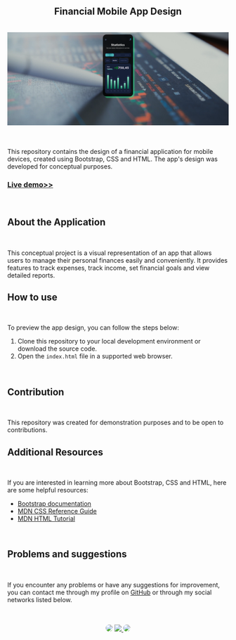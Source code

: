 <h2 align="center">Financial Mobile App Design</h2>
</br>

<div align="center">
<a href="https://sidneyteodorojr.github.io/financial_mobile_app/" target="_blank">
<img src="img/design_concept_finance_app.png" alt="Mobile App Design">
</a>
</div>
</br>
</br>


This repository contains the design of a financial application for mobile devices, created using Bootstrap, CSS and HTML. The app's design was developed for conceptual purposes.

<h3 align="left"><a href="https://sidneyteodorojr.github.io/financial_mobile_app/">Live demo>></a></h3>
</br>


## About the Application
</br>


This conceptual project is a visual representation of an app that allows users to manage their personal finances easily and conveniently. It provides features to track expenses, track income, set financial goals and view detailed reports.
</br>


## How to use
</br>


To preview the app design, you can follow the steps below:

1. Clone this repository to your local development environment or download the source code.
2. Open the `index.html` file in a supported web browser.
</br>

## Contribution
</br>


This repository was created for demonstration purposes and to be open to contributions.
</br>


## Additional Resources
</br>

If you are interested in learning more about Bootstrap, CSS and HTML, here are some helpful resources:

- [Bootstrap documentation](https://getbootstrap.com/docs)
- [MDN CSS Reference Guide](https://developer.mozilla.org/pt-BR/docs/Web/CSS/Reference)
- [MDN HTML Tutorial](https://developer.mozilla.org/pt-BR/docs/Web/HTML)
</br>


## Problems and suggestions
</br>

If you encounter any problems or have any suggestions for improvement, you can contact me through my profile on <a href="https://github.com/SidneyTeodoroJr" target="_blank">GitHub</a> or through my social networks listed below.

</br>
</br>

<div align="center">
<a href="https://www.facebook.com/profile.php?id=100091086461235" target="_blank"><img src="https://img.shields.io/badge/-Facebook-%230077B5?style=for-the-badge&logo=facebook&logoColor=white" style="border-radius: 30px" target="_blank"></a>
<a href="https://www.instagram.com/sidneyteodoroaraujo" target="_blank"><img src="https://img.shields.io/badge/-Instagram-%23E4405F?style=for-the-badge&logo=instagram&logoColor=white"</a>
<a href="https://www.linkedin.com/in/sidney-teodoro-4a4a8119b?lipi=urn%3Ali%3Apage%3Ad_flagship3_profile_view_base_contact_details%3B%2FevuTOiSSJS2hWGCZgtZiQ%3D%3D" target="_blank"><img src="https://img.shields.io/badge/-LinkedIn-%230077B5?style=for-the-badge&logo=linkedin&logoColor=white" style="border-radius: 30px" target="_blank"></a>
</div>
